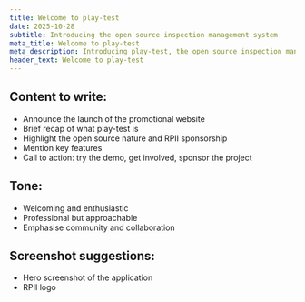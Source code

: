 ```yaml
---
title: Welcome to play-test
date: 2025-10-28
subtitle: Introducing the open source inspection management system
meta_title: Welcome to play-test
meta_description: Introducing play-test, the open source inspection management system for inflatable play equipment
header_text: Welcome to play-test
---
```


<!-- WRITE: Inaugural news post -->

## Content to write:

- Announce the launch of the promotional website
- Brief recap of what play-test is
- Highlight the open source nature and RPII sponsorship
- Mention key features
- Call to action: try the demo, get involved, sponsor the project

## Tone:

- Welcoming and enthusiastic
- Professional but approachable
- Emphasise community and collaboration

## Screenshot suggestions:

- Hero screenshot of the application
- RPII logo
